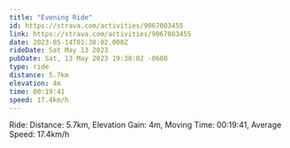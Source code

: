 ```yaml
---
title: "Evening Ride"
id: https://strava.com/activities/9067003455
link: https://strava.com/activities/9067003455
date: 2023-05-14T01:38:02.000Z
rideDate: Sat May 13 2023
pubDate: Sat, 13 May 2023 19:38:02 -0600
type: ride
distance: 5.7km
elevation: 4m
time: 00:19:41
speed: 17.4km/h
---
```

Ride: Distance: 5.7km, Elevation Gain: 4m, Moving Time: 00:19:41, Average Speed: 17.4km/h